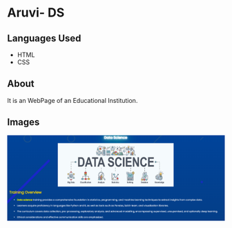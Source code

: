<h1>Aruvi- DS</h1>
<h2>Languages Used</h2>
<ul>
  <li>HTML</li>
  <li>CSS</li>
</ul>
<h2>About</h2>
<p>It is an WebPage of an Educational Institution.</p>
<h2>Images</h2>
<img src="images/Screenshot 1.png" />